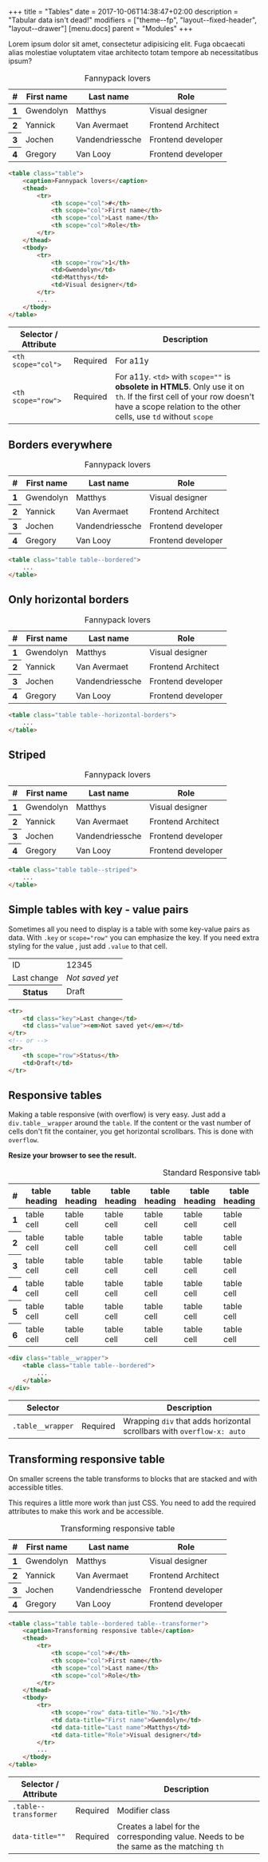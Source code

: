 +++
title = "Tables"
date = 2017-10-06T14:38:47+02:00
description = "Tabular data isn't dead!"
modifiers = ["theme--fp", "layout--fixed-header", "layout--drawer"]
[menu.docs]
parent = "Modules"
+++

Lorem ipsum dolor sit amet, consectetur adipisicing elit. Fuga obcaecati alias molestiae voluptatem vitae architecto totam tempore ab necessitatibus ipsum?

<div class="fp-example">
	<div class="table-wrapper">
		<table class="table">
			<caption>Fannypack lovers</caption>
			<thead>
				<tr>
					<th scope="col">#</th>
					<th scope="col">First name</th>
					<th scope="col">Last name</th>
					<th scope="col">Role</th>
				</tr>
			</thead>
			<tbody>
				<tr>
					<th scope="row">1</th>
					<td>Gwendolyn</td>
					<td>Matthys</td>
					<td>Visual designer</td>
				</tr>
				<tr>
					<th scope="row">2</th>
					<td>Yannick</td>
					<td>Van Avermaet</td>
					<td>Frontend Architect</td>
				</tr>
				<tr>
					<th scope="row">3</th>
					<td>Jochen</td>
					<td>Vandendriessche</td>
					<td>Frontend developer</td>
				</tr>
				<tr>
					<th scope="row">4</th>
					<td>Gregory </td>
					<td>Van Looy</td>
					<td>Frontend developer</td>
				</tr>
			</tbody>
		</table>
	</div>
</div>

```html
<table class="table">
	<caption>Fannypack lovers</caption>
	<thead>
		<tr>
			<th scope="col">#</th>
			<th scope="col">First name</th>
			<th scope="col">Last name</th>
			<th scope="col">Role</th>
		</tr>
	</thead>
	<tbody>
		<tr>
			<th scope="row">1</th>
			<td>Gwendolyn</td>
			<td>Matthys</td>
			<td>Visual designer</td>
		</tr>
		...
	</tbody>
</table>
```

<table class="table table--horizontal-borders">
	<thead>
		<tr>
			<th>Selector / Attribute</th>
			<th></th>
			<th>Description</th>
		</tr>
	</thead>
	<tbody>
		<tr>
			<td><code>&lt;th scope="col"&gt;</code></td>
			<td><span class="label label--warning">Required</span></td>
			<td>For a11y</td>
		</tr>
		<tr>
			<td><code>&lt;th scope="row"&gt;</code></td>
			<td><span class="label label--warning">Required</span></td>
			<td>For a11y. <code>&lt;td&gt;</code> with <code>scope=""</code> is <strong>obsolete in HTML5</strong>. Only use it on <code>th</code>. If the first cell of your row doesn't have a scope relation to the other cells, use <code>td</code> without <code>scope</code></td>
		</tr>
	</tbody>
</table>

## Borders everywhere

<div class="fp-example">
	<table class="table table--bordered">
		<caption>Fannypack lovers</caption>
		<thead>
			<tr>
				<th scope="col">#</th>
				<th scope="col">First name</th>
				<th scope="col">Last name</th>
				<th scope="col">Role</th>
			</tr>
		</thead>
		<tbody>
			<tr>
				<th scope="row">1</th>
				<td>Gwendolyn</td>
				<td>Matthys</td>
				<td>Visual designer</td>
			</tr>
			<tr>
				<th scope="row">2</th>
				<td>Yannick</td>
				<td>Van Avermaet</td>
				<td>Frontend Architect</td>
			</tr>
			<tr>
				<th scope="row">3</th>
				<td>Jochen</td>
				<td>Vandendriessche</td>
				<td>Frontend developer</td>
			</tr>
			<tr>
				<th scope="row">4</th>
				<td>Gregory </td>
				<td>Van Looy</td>
				<td>Frontend developer</td>
			</tr>
		</tbody>
	</table>
</div>

```html
<table class="table table--bordered">
	...
</table>
```

## Only horizontal borders

<div class="fp-example">
	<table class="table table--horizontal-borders">
		<caption>Fannypack lovers</caption>
		<thead>
			<tr>
				<th scope="col">#</th>
				<th scope="col">First name</th>
				<th scope="col">Last name</th>
				<th scope="col">Role</th>
			</tr>
		</thead>
		<tbody>
			<tr>
				<th scope="row">1</th>
				<td>Gwendolyn</td>
				<td>Matthys</td>
				<td>Visual designer</td>
			</tr>
			<tr>
				<th scope="row">2</th>
				<td>Yannick</td>
				<td>Van Avermaet</td>
				<td>Frontend Architect</td>
			</tr>
			<tr>
				<th scope="row">3</th>
				<td>Jochen</td>
				<td>Vandendriessche</td>
				<td>Frontend developer</td>
			</tr>
			<tr>
				<th scope="row">4</th>
				<td>Gregory </td>
				<td>Van Looy</td>
				<td>Frontend developer</td>
			</tr>
		</tbody>
	</table>
</div>

```html
<table class="table table--horizontal-borders">
	...
</table>
```

## Striped

<div class="fp-example">
	<table class="table table--striped">
		<caption>Fannypack lovers</caption>
		<thead>
			<tr>
				<th scope="col">#</th>
				<th scope="col">First name</th>
				<th scope="col">Last name</th>
				<th scope="col">Role</th>
			</tr>
		</thead>
		<tbody>
			<tr>
				<th scope="row">1</th>
				<td>Gwendolyn</td>
				<td>Matthys</td>
				<td>Visual designer</td>
			</tr>
			<tr>
				<th scope="row">2</th>
				<td>Yannick</td>
				<td>Van Avermaet</td>
				<td>Frontend Architect</td>
			</tr>
			<tr>
				<th scope="row">3</th>
				<td>Jochen</td>
				<td>Vandendriessche</td>
				<td>Frontend developer</td>
			</tr>
			<tr>
				<th scope="row">4</th>
				<td>Gregory </td>
				<td>Van Looy</td>
				<td>Frontend developer</td>
			</tr>
		</tbody>
	</table>
</div>

```html
<table class="table table--striped">
	...
</table>
```

## Simple tables with key - value pairs

Sometimes all you need to display is a table with some key-value pairs as data.
With `.key` or `scope="row"` you can emphasize the key. If you need extra styling
 for the value , just add `.value` to that cell.

<div class="fp-example">
	<table class="table table--horizontal-borders">
		<tbody>
			<tr>
				<td class="key">ID</td>
				<td class="value">12345</td>
			</tr>
			<tr>
				<td class="key">Last change</td>
				<td class="value"><em>Not saved yet</em></td>
			</tr>
			<tr>
				<th scope="row">Status</th>
				<td>Draft</td>
			</tr>
		</tbody>
	</table>
</div>

```html
<tr>
	<td class="key">Last change</td>
	<td class="value"><em>Not saved yet</em></td>
</tr>
<!-- or -->
<tr>
	<th scope="row">Status</th>
	<td>Draft</td>
</tr>
```

## Responsive tables

Making a table responsive (with overflow) is very easy. Just add a `div.table__wrapper` around the <code>table</code>. If the content or the vast number of cells don't fit the container, you get horizontal scrollbars. This is done with `overflow`.

**Resize your browser to see the result.**

<div class="fp-example">
	<div class="table__wrapper">
		<table class="table table--bordered">
			<caption>Standard Responsive table</caption>
			<thead>
				<tr>
					<th>#</th>
					<th>table heading</th>
					<th>table heading</th>
					<th>table heading</th>
					<th>table heading</th>
					<th>table heading</th>
					<th>table heading</th>
					<th>table heading</th>
					<th>table heading</th>
					<th>table heading</th>
					<th>table heading</th>
				</tr>
			</thead>
			<tbody>
				<tr>
					<th scope="row">1</h>
					<td>table cell</td>
					<td>table cell</td>
					<td>table cell</td>
					<td>table cell</td>
					<td>table cell</td>
					<td>table cell</td>
					<td>table cell</td>
					<td>table cell</td>
					<td>table cell</td>
					<td>table cell</td>
				</tr>
				<tr>
					<th scope="row">2</th>
					<td>table cell</td>
					<td>table cell</td>
					<td>table cell</td>
					<td>table cell</td>
					<td>table cell</td>
					<td>table cell</td>
					<td>table cell</td>
					<td>table cell</td>
					<td>table cell</td>
					<td>table cell</td>
				</tr>
				<tr>
					<th scope="row">3</th>
					<td>table cell</td>
					<td>table cell</td>
					<td>table cell</td>
					<td>table cell</td>
					<td>table cell</td>
					<td>table cell</td>
					<td>table cell</td>
					<td>table cell</td>
					<td>table cell</td>
					<td>table cell</td>
				</tr>
				<tr>
					<th scope="row">4</th>
					<td>table cell</td>
					<td>table cell</td>
					<td>table cell</td>
					<td>table cell</td>
					<td>table cell</td>
					<td>table cell</td>
					<td>table cell</td>
					<td>table cell</td>
					<td>table cell</td>
					<td>table cell</td>
				</tr>
				<tr>
					<th scope="row">5</th>
					<td>table cell</td>
					<td>table cell</td>
					<td>table cell</td>
					<td>table cell</td>
					<td>table cell</td>
					<td>table cell</td>
					<td>table cell</td>
					<td>table cell</td>
					<td>table cell</td>
					<td>table cell</td>
				</tr>
				<tr>
					<th scope="row">6</th>
					<td>table cell</td>
					<td>table cell</td>
					<td>table cell</td>
					<td>table cell</td>
					<td>table cell</td>
					<td>table cell</td>
					<td>table cell</td>
					<td>table cell</td>
					<td>table cell</td>
					<td>table cell</td>
				</tr>
			</tbody>
		</table>
	</div>
</div>

```html
<div class="table__wrapper">
	<table class="table table--bordered">
		...
	</table>
</div>
```

<table class="table table--horizontal-borders">
	<thead>
		<tr>
			<th>Selector</th>
			<th></th>
			<th>Description</th>
		</tr>
	</thead>
	<tbody>
		<tr>
			<td><code>.table__wrapper</code></td>
			<td><span class="label label--warning">Required</span></td>
			<td>Wrapping <code>div</code> that adds horizontal scrollbars with <code>overflow-x: auto</code></td>
		</tr>
	</tbody>
</table>

## Transforming responsive table

On smaller screens the table transforms to blocks that are stacked and with accessible titles.

This requires a little more work than just CSS. You need to add the required
attributes to make this work and be accessible.

<div class="fp-example">
	<table class="table table--bordered table--transformer">
		<caption>Transforming responsive table</caption>
		<thead>
			<tr>
				<th scope="col">#</th>
				<th scope="col">First name</th>
				<th scope="col">Last name</th>
				<th scope="col">Role</th>
			</tr>
		</thead>
		<tbody>
			<tr>
				<th scope="row" data-title="No.">1</th>
				<td data-title="First name">Gwendolyn</td>
				<td data-title="Last name">Matthys</td>
				<td data-title="Role">Visual designer</td>
			</tr>
			<tr>
				<th scope="row" data-title="No.">2</th>
				<td data-title="First name">Yannick</td>
				<td data-title="Last name">Van Avermaet</td>
				<td data-title="Role">Frontend Architect</td>
			</tr>
			<tr>
				<th scope="row" data-title="No.">3</th>
				<td data-title="First name">Jochen</td>
				<td data-title="Last name">Vandendriessche</td>
				<td data-title="Role">Frontend developer</td>
			</tr>
			<tr>
				<th scope="row" data-title="No.">4</th>
				<td data-title="First name">Gregory </td>
				<td data-title="Last name">Van Looy</td>
				<td data-title="Role">Frontend developer</td>
			</tr>
		</tbody>
	</table>
</div>

```html
<table class="table table--bordered table--transformer">
	<caption>Transforming responsive table</caption>
	<thead>
		<tr>
			<th scope="col">#</th>
			<th scope="col">First name</th>
			<th scope="col">Last name</th>
			<th scope="col">Role</th>
		</tr>
	</thead>
	<tbody>
		<tr>
			<th scope="row" data-title="No.">1</th>
			<td data-title="First name">Gwendolyn</td>
			<td data-title="Last name">Matthys</td>
			<td data-title="Role">Visual designer</td>
		</tr>
		...
	</tbody>
</table>
```

<table class="table table--horizontal-borders">
	<thead>
		<tr>
			<th>Selector / Attribute</th>
			<th></th>
			<th>Description</th>
		</tr>
	</thead>
	<tbody>
		<tr>
			<td><code>.table--transformer</code></td>
			<td><span class="label label--warning">Required</span></td>
			<td>Modifier class</td>
		</tr>
		<tr>
			<td><code>data-title=""</code></td>
			<td><span class="label label--warning">Required</span></td>
			<td>Creates a label for the corresponding value. Needs to be the same as the matching <code>th</code></td>
		</tr>
	</tbody>
</table>
